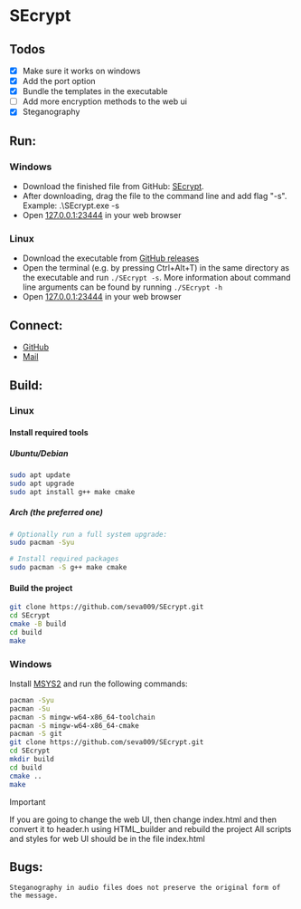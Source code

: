 # SEcrypt
## Todos
- [x] Make sure it works on windows
- [x] Add the port option
- [x] Bundle the templates in the executable
- [ ] Add more encryption methods to the web ui
- [x] Steganography

## Run:

### Windows
- Download the finished file from GitHub: [SEcrypt](https://github.com/seva009/SEcrypt/releases/latest). 
- After downloading, drag the file to the command line and add flag "-s". Example: .\SEcrypt.exe -s
- Open [127.0.0.1:23444](http://127.0.0.1:23444) in your web browser

### Linux
- Download the executable from [GitHub releases](https://github.com/seva009/SEcrypt/releases/latest)
- Open the terminal (e.g. by pressing Ctrl+Alt+T) in the same directory as the executable and run `./SEcrypt -s`. More information about command line arguments can be found by running `./SEcrypt -h`
- Open [127.0.0.1:23444](http://127.0.0.1:23444) in your web browser

## Connect:
- [GitHub](https://github.com/seva009)
- [Mail](mailto:empers0n@kabanyara.ru)

## Build:
### Linux

#### Install required tools

##### Ubuntu/Debian
```bash 
sudo apt update
sudo apt upgrade
sudo apt install g++ make cmake
```

##### Arch (the preferred one)
```bash
# Optionally run a full system upgrade:
sudo pacman -Syu

# Install required packages
sudo pacman -S g++ make cmake
```

#### Build the project

```bash 
git clone https://github.com/seva009/SEcrypt.git
cd SEcrypt
cmake -B build
cd build
make
```

### Windows
Install [MSYS2](https://www.msys2.org/) and run the following commands:
```bash
pacman -Syu
pacman -Su
pacman -S mingw-w64-x86_64-toolchain
pacman -S mingw-w64-x86_64-cmake
pacman -S git
git clone https://github.com/seva009/SEcrypt.git
cd SEcrypt
mkdir build
cd build
cmake ..
make
```

> [!IMPORTANT]
> If you are going to change the web UI, then change index.html and then convert it to header.h using HTML_builder and rebuild the project
> All scripts and styles for web UI should be in the file index.html

## Bugs:
    Steganography in audio files does not preserve the original form of the message.
